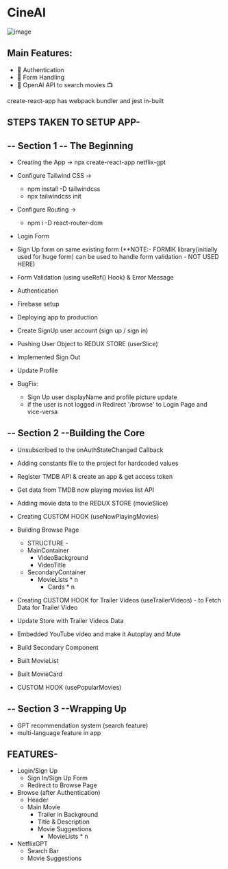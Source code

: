 # CineAI

![image](https://github.com/user-attachments/assets/26c7df69-caf6-45a0-b7c8-27b4e164e17f)

## Main Features:

- 🔗 Authentication
- 📜 Form Handling
- 🚀 OpenAI API to search movies 📺

create-react-app has webpack bundler and jest in-built

## STEPS TAKEN TO SETUP APP-

## -- Section 1 -- The Beginning

- Creating the App -> npx create-react-app netflix-gpt
- Configure Tailwind CSS ->

  - npm install -D tailwindcss
  - npx tailwindcss init

- Configure Routing ->

  - npm i -D react-router-dom

- Login Form
- Sign Up form on same existing form
  (\*\*NOTE:- FORMIK library(initially used for huge form) can be used to handle form validation - NOT USED HERE)
- Form Validation (using useRef() Hook) & Error Message
- Authentication
- Firebase setup
- Deploying app to production
- Create SignUp user account (sign up / sign in)
- Pushing User Object to REDUX STORE (userSlice)
- Implemented Sign Out
- Update Profile
- BugFix:

  - Sign Up user displayName and profile picture update
  - if the user is not logged in Redirect '/browse' to Login Page and vice-versa

## -- Section 2 --Building the Core

- Unsubscribed to the onAuthStateChanged Callback
- Adding constants file to the project for hardcoded values
- Register TMDB API & create an app & get access token
- Get data from TMDB now playing movies list API
- Adding movie data to the REDUX STORE (movieSlice)
- Creating CUSTOM HOOK (useNowPlayingMovies)
- Building Browse Page

  - STRUCTURE -
  - MainContainer
    - VideoBackground
    - VideoTitle
  - SecondaryContainer
    - MovieLists \* n
      - Cards \* n

- Creating CUSTOM HOOK for Trailer Videos (useTrailerVideos) - to Fetch Data for Trailer Video
- Update Store with Trailer Videos Data
- Embedded YouTube video and make it Autoplay and Mute
- Build Secondary Component
- Built MovieList
- Built MovieCard
- CUSTOM HOOK (usePopularMovies)

## -- Section 3 --Wrapping Up

- GPT recommendation system (search feature)
- multi-language feature in app

## FEATURES-

- Login/Sign Up
  - Sign In/Sign Up Form
  - Redirect to Browse Page
- Browse (after Authentication)
  - Header
  - Main Movie
    - Trailer in Background
    - Title & Description
    - Movie Suggestions
      - MovieLists \* n
- NetflixGPT
  - Search Bar
  - Movie Suggestions
